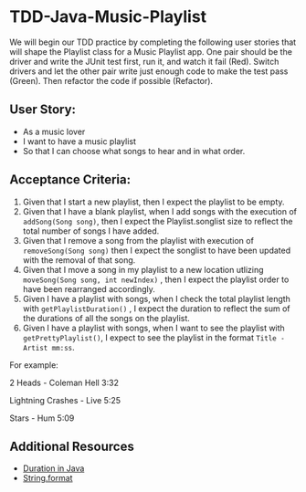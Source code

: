 # TDD-Java-Music-Playlist

We will begin our TDD practice by completing the following user stories that will shape the Playlist class for a Music Playlist app.  One pair should be the driver and write the JUnit test first, run it, and watch it fail (Red). Switch drivers and let the other pair write just enough code to make the test pass (Green).  Then refactor the code if possible (Refactor).

## User Story:

- As a music lover
- I want to have a music playlist
- So that I can choose what songs to hear and in what order.

## Acceptance Criteria:

1. Given that I start a new playlist, then I expect the playlist to be empty.
2. Given that I have a blank playlist, when I add songs with the execution of `addSong(Song song)`, then I expect the Playlist.songlist size to reflect the total number of songs I have added.
3. Given that I remove a song from the playlist with execution of `removeSong(Song song)` then I expect the songlist to have been updated with the removal of that song.
4. Given that I  move a song in my playlist to a new location utlizing `moveSong(Song song, int newIndex)` ,  then I expect the playlist order to have been rearranged accordingly.
5. Given I have a playlist with songs, when I check the total playlist length with `getPlaylistDuration()` , I expect the duration to reflect the sum of the durations of all the songs on the playlist.
1. Given I have a playlist with songs, when I want to see the playlist with `getPrettyPlaylist()`, I expect to see the playlist in the format `Title - Artist mm:ss`.  

For example:

2 Heads - Coleman Hell 3:32

Lightning Crashes - Live 5:25

Stars - Hum 5:09

## Additional Resources
- [Duration in Java](https://www.mkyong.com/java8/java-8-period-and-duration-examples/)
- [String.format](https://dzone.com/articles/java-string-format-examples)
 

